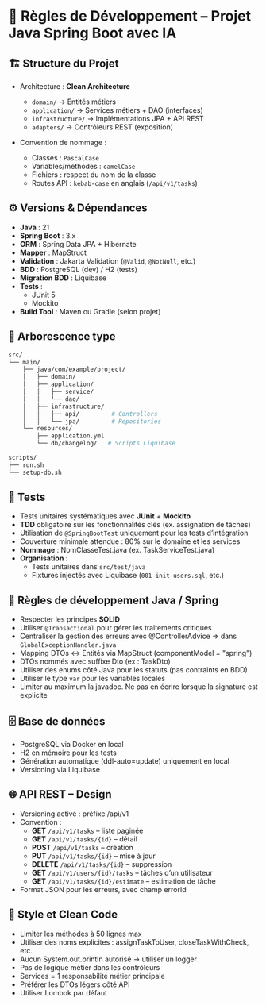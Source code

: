 # 📜 Règles de Développement – Projet Java Spring Boot avec IA

## 🏗️ Structure du Projet

- Architecture : **Clean Architecture**
  - `domain/` → Entités métiers
  - `application/` → Services métiers + DAO (interfaces)
  - `infrastructure/` → Implémentations JPA + API REST
  - `adapters/` → Contrôleurs REST (exposition)

- Convention de nommage :
  - Classes : `PascalCase`
  - Variables/méthodes : `camelCase`
  - Fichiers : respect du nom de la classe
  - Routes API : `kebab-case` en anglais (`/api/v1/tasks`)

## ⚙️ Versions & Dépendances

- **Java** : 21
- **Spring Boot** : 3.x
- **ORM** : Spring Data JPA + Hibernate
- **Mapper** : MapStruct
- **Validation** : Jakarta Validation (`@Valid`, `@NotNull`, etc.)
- **BDD** : PostgreSQL (dev) / H2 (tests)
- **Migration BDD** : Liquibase
- **Tests** :
  - JUnit 5
  - Mockito
- **Build Tool** : Maven ou Gradle (selon projet)

## 📁 Arborescence type

```bash
src/
└── main/
    ├── java/com/example/project/
    │   ├── domain/
    │   ├── application/
    │   │   ├── service/
    │   │   └── dao/
    │   ├── infrastructure/
    │   │   ├── api/         # Controllers
    │   │   └── jpa/         # Repositories
    └── resources/
        ├── application.yml
        └── db/changelog/   # Scripts Liquibase

scripts/
├── run.sh
└── setup-db.sh
```

## 🧪 Tests

- Tests unitaires systématiques avec **JUnit** + **Mockito**
- **TDD** obligatoire sur les fonctionnalités clés (ex. assignation de tâches)
- Utilisation de `@SpringBootTest` uniquement pour les tests d’intégration
- Couverture minimale attendue : 80% sur le domaine et les services
- **Nommage** : NomClasseTest.java (ex. TaskServiceTest.java)
- **Organisation** :
  - Tests unitaires dans `src/test/java`
  - Fixtures injectés avec Liquibase (`001-init-users.sql`, etc.)



## 📌 Règles de développement Java / Spring

- Respecter les principes **SOLID**
- Utiliser `@Transactional` pour gérer les traitements critiques
- Centraliser la gestion des erreurs avec @ControllerAdvice => dans `GlobalExceptionHandler.java`
- Mapping DTOs ↔ Entités via MapStruct (componentModel = "spring")
- DTOs nommés avec suffixe Dto (ex : TaskDto)
- Utiliser des enums côté Java pour les statuts (pas contraints en BDD)
- Utiliser le type `var` pour les variables locales
- Limiter au maximum la javadoc. Ne pas en écrire lorsque la signature est explicite

## 🗄️ Base de données

- PostgreSQL via Docker en local
- H2 en mémoire pour les tests
- Génération automatique (ddl-auto=update) uniquement en local
- Versioning via Liquibase

## 🌐 API REST – Design

- Versioning activé : préfixe /api/v1
- Convention :
  - **GET** `/api/v1/tasks` – liste paginée
  - **GET** `/api/v1/tasks/{id}` – détail
  - **POST** `/api/v1/tasks` – création
  - **PUT** `/api/v1/tasks/{id}` – mise à jour
  - **DELETE** `/api/v1/tasks/{id}` – suppression
  - **GET** `/api/v1/users/{id}/tasks` – tâches d’un utilisateur
  - **GET** `/api/v1/tasks/{id}/estimate` – estimation de tâche
- Format JSON pour les erreurs, avec champ errorId


## 🧼 Style et Clean Code

- Limiter les méthodes à 50 lignes max
- Utiliser des noms explicites : assignTaskToUser, closeTaskWithCheck, etc.
- Aucun System.out.println autorisé → utiliser un logger
- Pas de logique métier dans les contrôleurs
- Services = 1 responsabilité métier principale
- Préférer les DTOs légers côté API
- Utiliser Lombok par défaut